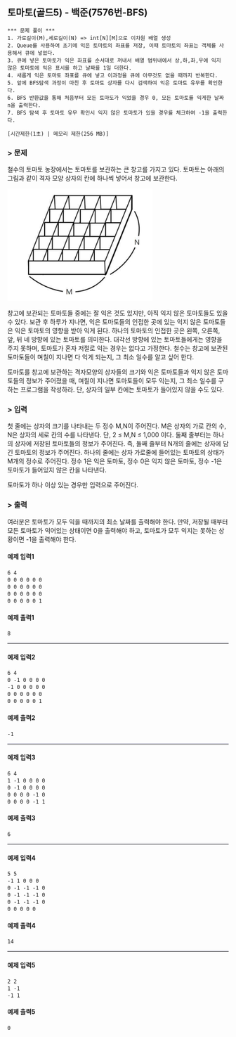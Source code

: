 ## 토마토(골드5) - 백준(7576번-BFS)
```
*** 문제 풀이 ***
1. 가로길이(M),세로길이(N) => int[N][M]으로 이차원 배열 생성
2. Queue를 사용하여 초기에 익은 토마토의 좌표를 저장, 이때 토마토의 좌표는 객체를 사용해서 큐에 넣었다.
3. 큐에 넣은 토마토가 익은 좌표를 순서대로 꺼내서 배열 범위내에서 상,하,좌,우에 익지 않은 토마토에 익은 표시를 하고 날짜를 1일 더한다.
4. 새롭게 익은 토마토 좌표를 큐에 넣고 이과정을 큐에 아무것도 없을 때까지 반복한다.
5. 앞에 BFS탐색 과정이 마친 후 토마토 상자를 다시 검색하여 익은 토마토 유무를 확인한다.
6. BFS 반환값을 통해 처음부터 모든 토마도가 익었을 경우 0, 모든 토마토를 익게한 날짜 n을 출력한다.
7. BFS 탐색 후 토마토 유무 확인시 익지 않은 토마토가 있을 경우를 체크하여 -1을 출력한다.
```
`[시간제한(1초) | 메모리 제한(256 MB)]`

### > 문제
철수의 토마토 농장에서는 토마토를 보관하는 큰 창고를 가지고 있다. 토마토는 아래의 그림과 같이 격자 모양 상자의 칸에 하나씩 넣어서 창고에 보관한다.

![img.png](img.png)

창고에 보관되는 토마토들 중에는 잘 익은 것도 있지만, 아직 익지 않은 토마토들도 있을 수 있다.
보관 후 하루가 지나면, 익은 토마토들의 인접한 곳에 있는 익지 않은 토마토들은 익은 토마토의 영향을 받아 익게 된다.
하나의 토마토의 인접한 곳은 왼쪽, 오른쪽, 앞, 뒤 네 방향에 있는 토마토를 의미한다.
대각선 방향에 있는 토마토들에게는 영향을 주지 못하며, 토마토가 혼자 저절로 익는 경우는 없다고 가정한다.
철수는 창고에 보관된 토마토들이 며칠이 지나면 다 익게 되는지, 그 최소 일수를 알고 싶어 한다.

토마토를 창고에 보관하는 격자모양의 상자들의 크기와 익은 토마토들과 익지 않은 토마토들의 정보가 주어졌을 때, 며칠이 지나면 토마토들이 모두 익는지, 그 최소 일수를 구하는 프로그램을 작성하라.
단, 상자의 일부 칸에는 토마토가 들어있지 않을 수도 있다.

### > 입력
첫 줄에는 상자의 크기를 나타내는 두 정수 M,N이 주어진다.
M은 상자의 가로 칸의 수, N은 상자의 세로 칸의 수를 나타낸다.
단, 2 ≤ M,N ≤ 1,000 이다. 둘째 줄부터는 하나의 상자에 저장된 토마토들의 정보가 주어진다.
즉, 둘째 줄부터 N개의 줄에는 상자에 담긴 토마토의 정보가 주어진다.
하나의 줄에는 상자 가로줄에 들어있는 토마토의 상태가 M개의 정수로 주어진다.
정수 1은 익은 토마토, 정수 0은 익지 않은 토마토, 정수 -1은 토마토가 들어있지 않은 칸을 나타낸다.

토마토가 하나 이상 있는 경우만 입력으로 주어진다.

### > 출력
여러분은 토마토가 모두 익을 때까지의 최소 날짜를 출력해야 한다.
만약, 저장될 때부터 모든 토마토가 익어있는 상태이면 0을 출력해야 하고,
토마토가 모두 익지는 못하는 상황이면 -1을 출력해야 한다.

#### 예제 입력1
```
6 4
0 0 0 0 0 0
0 0 0 0 0 0
0 0 0 0 0 0
0 0 0 0 0 1
```
#### 예제 출력1
```
8
```
<hr style="border: none; border-top: 1px solid lavender;" />

#### 예제 입력2
```
6 4
0 -1 0 0 0 0
-1 0 0 0 0 0
0 0 0 0 0 0
0 0 0 0 0 1
```

#### 예제 출력2
```
-1
```
<hr style="border: none; border-top: 1px solid lavender;" />

#### 예제 입력3
```
6 4
1 -1 0 0 0 0
0 -1 0 0 0 0
0 0 0 0 -1 0
0 0 0 0 -1 1
```

#### 예제 출력3
```
6
```
<hr style="border: none; border-top: 1px solid lavender;" />

#### 예제 입력4
```
5 5
-1 1 0 0 0
0 -1 -1 -1 0
0 -1 -1 -1 0
0 -1 -1 -1 0
0 0 0 0 0
```

#### 예제 출력4
```
14
```
<hr style="border: none; border-top: 1px solid lavender;" />

#### 예제 입력5
```
2 2
1 -1
-1 1
```

#### 예제 출력5
```
0
```